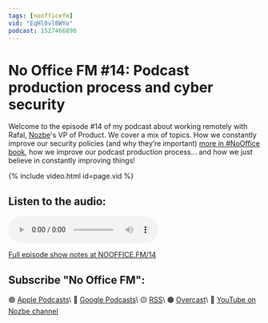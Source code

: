 ```yaml
---
tags: [noofficefm]
vid: "EqHl0vl8WYo"
podcast: 1527466890
---
```


# No Office FM #14: Podcast production process and cyber security

Welcome to the episode #14 of my podcast about working remotely with Rafal, [Nozbe][n]'s VP of Product. We cover a mix of topics. How we constantly improve our security policies (and why they’re important) [more in #NoOffice book](https://NoOffice.org/security), how we improve our podcast production process... and how we just believe in constantly improving things!

{% include video.html id=page.vid %}

<!--More-->

## Listen to the audio:

<audio controls>
<source src="https://media.transistor.fm/dc20e955/987bee88.mp3" type="audio/mpeg">
</audio>



[Full episode show notes at NOOFFICE.FM/14](https://nooffice.fm/14)

## Subscribe "No Office FM":

🟣 [Apple Podcasts](https://podcasts.apple.com/podcast/no-office/id1527466890)\\
🔵 [Google Podcasts](https://podcasts.google.com/feed/aHR0cHM6Ly9mZWVkcy50cmFuc2lzdG9yLmZtL25vb2ZmaWNl)\\
🟡 [RSS](https://nozbe.com/nooffice.rss)\\
🟠 [Overcast](https://overcast.fm/itunes1527466890/no-office)\\
🔴 [YouTube on Nozbe channel](https://youtube.com/NozbeCom)

<!--podcast: 1527466890-->

[n]: https://michael.gratis/nozbe
[np]: https://michael.gratis/nozbepersonal